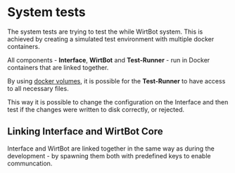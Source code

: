 # System tests

The system tests are trying to test the while WirtBot system.
This is achieved by creating a simulated test environment with multiple docker containers.

All components - **Interface**, **WirtBot** and **Test-Runner** - run in Docker containers that are linked together. 

By using [docker volumes](https://docs.docker.com/storage/volumes/), it is possible for the **Test-Runner** to have access to all necessary files.

This way it is possible to change the configuration on the Interface and then test if the changes were written to disk correctly, or rejected.


## Linking Interface and WirtBot Core

Interface and WirtBot are linked together in the same way as during the development - by spawning them both with predefined keys to enable communcation.